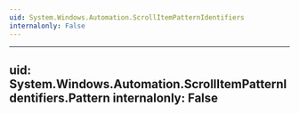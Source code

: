 ```yaml
---
uid: System.Windows.Automation.ScrollItemPatternIdentifiers
internalonly: False
---
```


---
uid: System.Windows.Automation.ScrollItemPatternIdentifiers.Pattern
internalonly: False
---
